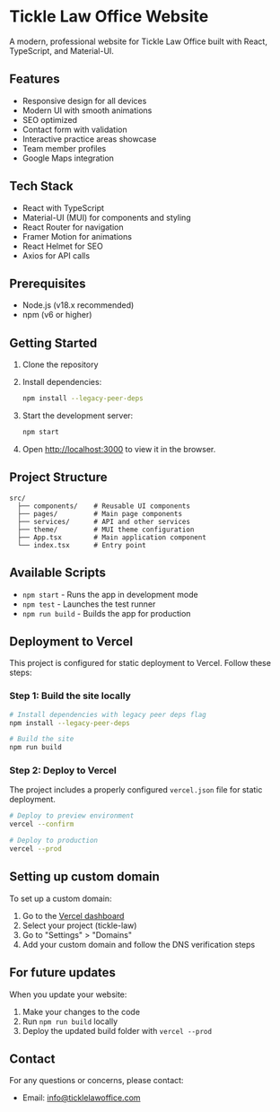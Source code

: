 # Tickle Law Office Website

A modern, professional website for Tickle Law Office built with React, TypeScript, and Material-UI.

## Features

- Responsive design for all devices
- Modern UI with smooth animations
- SEO optimized
- Contact form with validation
- Interactive practice areas showcase
- Team member profiles
- Google Maps integration

## Tech Stack

- React with TypeScript
- Material-UI (MUI) for components and styling
- React Router for navigation
- Framer Motion for animations
- React Helmet for SEO
- Axios for API calls

## Prerequisites

- Node.js (v18.x recommended)
- npm (v6 or higher)

## Getting Started

1. Clone the repository
2. Install dependencies:
   ```bash
   npm install --legacy-peer-deps
   ```

3. Start the development server:
   ```bash
   npm start
   ```

4. Open [http://localhost:3000](http://localhost:3000) to view it in the browser.

## Project Structure

```
src/
  ├── components/    # Reusable UI components
  ├── pages/         # Main page components
  ├── services/      # API and other services
  ├── theme/         # MUI theme configuration
  ├── App.tsx        # Main application component
  └── index.tsx      # Entry point
```

## Available Scripts

- `npm start` - Runs the app in development mode
- `npm test` - Launches the test runner
- `npm run build` - Builds the app for production

## Deployment to Vercel

This project is configured for static deployment to Vercel. Follow these steps:

### Step 1: Build the site locally

```bash
# Install dependencies with legacy peer deps flag
npm install --legacy-peer-deps

# Build the site
npm run build
```

### Step 2: Deploy to Vercel

The project includes a properly configured `vercel.json` file for static deployment.

```bash
# Deploy to preview environment
vercel --confirm

# Deploy to production
vercel --prod
```

## Setting up custom domain

To set up a custom domain:

1. Go to the [Vercel dashboard](https://vercel.com)
2. Select your project (tickle-law)
3. Go to "Settings" > "Domains"
4. Add your custom domain and follow the DNS verification steps

## For future updates

When you update your website:

1. Make your changes to the code
2. Run `npm run build` locally
3. Deploy the updated build folder with `vercel --prod`

## Contact

For any questions or concerns, please contact:
- Email: info@ticklelawoffice.com 
